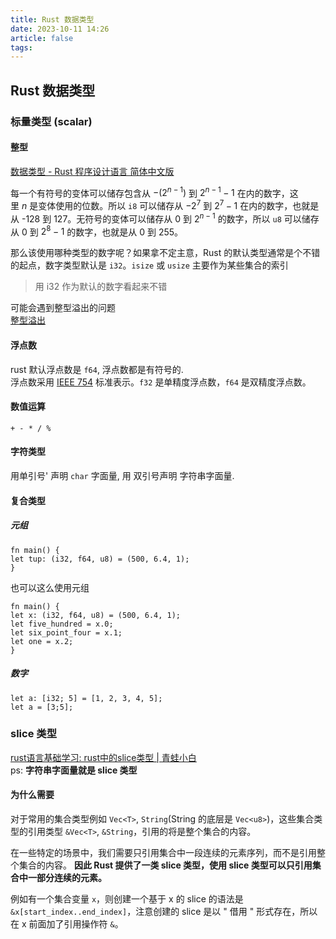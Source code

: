 ```yaml
---
title: Rust 数据类型
date: 2023-10-11 14:26
article: false
tags:
---
```


## Rust 数据类型
### 标量类型 (scalar)
#### 整型

[数据类型 - Rust 程序设计语言 简体中文版](https://kaisery.github.io/trpl-zh-cn/ch03-02-data-types.html)

每一个有符号的变体可以储存包含从 $-(2^{n-1})$ 到 $2^{n-1}-1$ 在内的数字，这里 _n_ 是变体使用的位数。所以 `i8` 可以储存从 $-2^7$ 到 $2^7-1$ 在内的数字，也就是从 -128 到 127。无符号的变体可以储存从 0 到 $2^{n-1}$ 的数字，所以 `u8` 可以储存从 0 到 $2^8-1$ 的数字，也就是从 0 到 255。

那么该使用哪种类型的数字呢？如果拿不定主意，Rust 的默认类型通常是个不错的起点，数字类型默认是 `i32`。`isize` 或 `usize` 主要作为某些集合的索引

> 用 i32 作为默认的数字看起来不错

可能会遇到整型溢出的问题  
[整型溢出](https://kaisery.github.io/trpl-zh-cn/ch03-02-data-types.html#%E6%95%B4%E5%9E%8B%E6%BA%A2%E5%87%BA)

#### 浮点数

rust 默认浮点数是 `f64`, 浮点数都是有符号的.  
浮点数采用 [IEEE 754](https://zh.wikipedia.org/zh-sg/IEEE_754) 标准表示。`f32` 是单精度浮点数，`f64` 是双精度浮点数。

#### 数值运算

`+ - * / %`

#### 字符类型

用单引号\' 声明 `char` 字面量, 用 双引号声明 字符串字面量. 

#### 复合类型
##### 元组
```
fn main() { 
let tup: (i32, f64, u8) = (500, 6.4, 1); 
}
```
也可以这么使用元组
```
fn main() { 
let x: (i32, f64, u8) = (500, 6.4, 1); 
let five_hundred = x.0; 
let six_point_four = x.1; 
let one = x.2; 
}
``` 
##### 数字
```
let a: [i32; 5] = [1, 2, 3, 4, 5];
let a = [3;5];
```

### slice 类型
[rust语言基础学习: rust中的slice类型 | 青蛙小白](https://blog.frognew.com/2020/07/rust-slice-types.html)  
ps: **字符串字面量就是 slice 类型**
#### 为什么需要
对于常用的集合类型例如 `Vec<T>`, `String`(String 的底层是 `Vec<u8>`)，这些集合类型的引用类型 `&Vec<T>`, `&String`，引用的将是整个集合的内容。

在一些特定的场景中，我们需要只引用集合中一段连续的元素序列，而不是引用整个集合的内容。 **因此 Rust 提供了一类 slice 类型，使用 slice 类型可以只引用集合中一部分连续的元素。**

例如有一个集合变量 `x`，则创建一个基于 x 的 slice 的语法是 `&x[start_index..end_index]`，注意创建的 slice 是以 " 借用 " 形式存在，所以在 x 前面加了引用操作符 `&`。